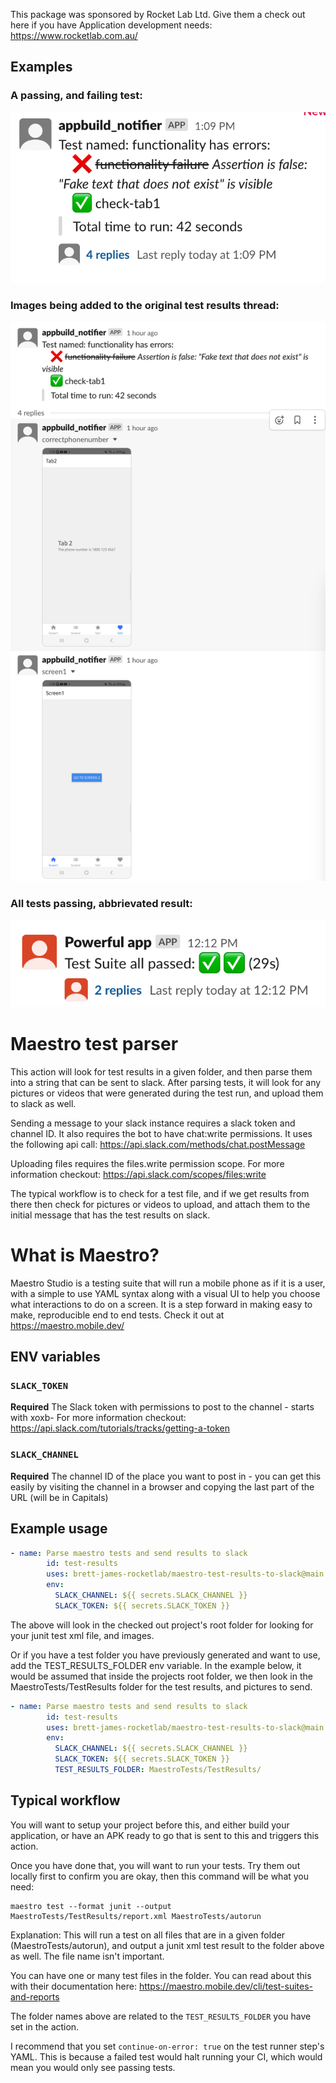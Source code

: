This package was sponsored by Rocket Lab Ltd.
Give them a check out here if you have Application development needs: https://www.rocketlab.com.au/

## Examples
### A passing, and failing test:
![mixed tests](images/testresults.png)

### Images being added to the original test results thread:
![images thread](images/screenshotsinthread.png)

### All tests passing, abbrievated result:
![all passed](images/allpassed.png)

# Maestro test parser

This action will look for test results in a given folder, and then parse them into a string that can be sent to slack. 
After parsing tests, it will look for any pictures or videos that were generated during the test run, and upload them to slack as well.

Sending a message to your slack instance requires a slack token and channel ID.
It also requires the bot to have chat:write permissions. 
It uses the following api call:
https://api.slack.com/methods/chat.postMessage

Uploading files requires the files.write permission scope. For more information checkout: https://api.slack.com/scopes/files:write

The typical workflow is to check for a test file, and if we get results from there then check for pictures or videos to upload, and attach them to the initial message that has the test results on slack.


# What is Maestro?
Maestro Studio is a testing suite that will run a mobile phone as if it is a user, with a simple to use YAML syntax along with a visual UI to help you choose what interactions to do on a screen. It is a step forward in making easy to make, reproducible end to end tests. Check it out at https://maestro.mobile.dev/

## ENV variables 

### `SLACK_TOKEN`

**Required**
The Slack token with permissions to post to the channel - starts with xoxb- 
For more information checkout: https://api.slack.com/tutorials/tracks/getting-a-token

### `SLACK_CHANNEL`

**Required**
The channel ID of the place you want to post in - you can get this easily by visiting the channel in a browser and copying the last part of the URL (will be in Capitals)


## Example usage

```yaml
- name: Parse maestro tests and send results to slack
        id: test-results
        uses: brett-james-rocketlab/maestro-test-results-to-slack@main
        env:
          SLACK_CHANNEL: ${{ secrets.SLACK_CHANNEL }}
          SLACK_TOKEN: ${{ secrets.SLACK_TOKEN }}
```
The above will look in the checked out project's root folder for looking for your junit test xml file, and images.

Or if you have a test folder you have previously generated and want to use, add the TEST_RESULTS_FOLDER env variable.
In the example below, it would be assumed that inside the projects root folder, we then look in the MaestroTests/TestResults folder for the test results, and pictures to send.

```yaml
- name: Parse maestro tests and send results to slack
        id: test-results
        uses: brett-james-rocketlab/maestro-test-results-to-slack@main
        env:
          SLACK_CHANNEL: ${{ secrets.SLACK_CHANNEL }}
          SLACK_TOKEN: ${{ secrets.SLACK_TOKEN }}
          TEST_RESULTS_FOLDER: MaestroTests/TestResults/
```

## Typical workflow

You will want to setup your project before this, and either build your application, or have an APK ready to go that is sent to this and triggers this action.

Once you have done that, you will want to run your tests. Try them out locally first to confirm you are okay, then this command will be what you need:
```
maestro test --format junit --output MaestroTests/TestResults/report.xml MaestroTests/autorun
```
Explanation: This will run a test on all files that are in a given folder 
(MaestroTests/autorun), and output a junit xml test result to the folder above as well. The file name isn't important.

You can have one or many test files in the folder. You can read about this with their documentation here: https://maestro.mobile.dev/cli/test-suites-and-reports

The folder names above are related to the `TEST_RESULTS_FOLDER` you have set in the action.

I recommend that you set  `continue-on-error: true` on the test runner step's YAML. This is because a failed test would halt running your CI, which would mean you would only see passing tests.

